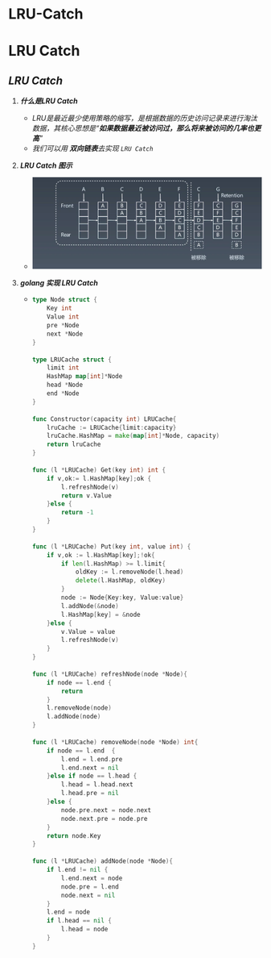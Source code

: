 # LRU-Catch


# LRU Catch

## ***LRU Catch***

1. ***什么是LRU Catch***
   
   - *LRU是最近最少使用策略的缩写，是根据数据的历史访问记录来进行淘汰数据，其核心思想是“**如果数据最近被访问过，那么将来被访问的几率也更高**”*
   - *我们可以用 **双向链表**去实现 `LRU Catch`*

2. ***LRU Catch 图示***
   
   - ![LRU-Catch](https://raw.githubusercontent.com/vlicecream/cloudImage/main/data/imagesimage-20220730194248846.png)

3. ***golang 实现 LRU Catch***
   
   - ```go
     type Node struct {
         Key int
         Value int
         pre *Node
         next *Node
     }
     
     type LRUCache struct {
         limit int
         HashMap map[int]*Node
         head *Node
         end *Node
     }
     
     func Constructor(capacity int) LRUCache{
         lruCache := LRUCache{limit:capacity}
         lruCache.HashMap = make(map[int]*Node, capacity)
         return lruCache
     }
     
     func (l *LRUCache) Get(key int) int {
         if v,ok:= l.HashMap[key];ok {
             l.refreshNode(v)
             return v.Value
         }else {
             return -1
         }
     }
     
     func (l *LRUCache) Put(key int, value int) {
         if v,ok := l.HashMap[key];!ok{
             if len(l.HashMap) >= l.limit{
                 oldKey := l.removeNode(l.head)
                 delete(l.HashMap, oldKey)
             }
             node := Node{Key:key, Value:value}
             l.addNode(&node)
             l.HashMap[key] = &node
         }else {
             v.Value = value
             l.refreshNode(v)
         }
     }
     
     func (l *LRUCache) refreshNode(node *Node){
         if node == l.end {
             return
         }
         l.removeNode(node)
         l.addNode(node)
     }
     
     func (l *LRUCache) removeNode(node *Node) int{
         if node == l.end  {
             l.end = l.end.pre
             l.end.next = nil
         }else if node == l.head {
             l.head = l.head.next
             l.head.pre = nil
         }else {
             node.pre.next = node.next
             node.next.pre = node.pre
         }
         return node.Key
     }
     
     func (l *LRUCache) addNode(node *Node){
         if l.end != nil {
             l.end.next = node
             node.pre = l.end
             node.next = nil
         }
         l.end = node
         if l.head == nil {
             l.head = node
         }
     }
     ```

